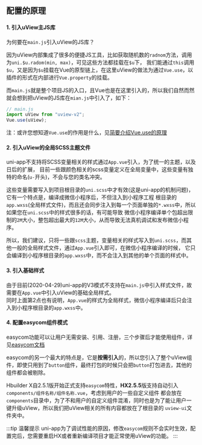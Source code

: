 ## 配置的原理

#### 1. 引入uView主JS库

为何要在`main.js`引入uView的JS库？

因为uView内部集成了很多的便捷JS工具，比如获取随机数的`radnom`方法，调用为`uni.$u.radom(min, max)`，可见这些方法都挂载在`$u`下，
我们能通过`this`调用`$u`，又是因为`$u`挂载在Vue的原型链上，在这里uView的做法为通过`Vue.use`，以插件的形式在内部进行`Vue.property`的挂载。  

而`main.js`就是整个项目JS的入口，且Vue也是在这里引入的，所以我们自然而然就会想到把uView的JS库在`mian.js`中引入了，如下：

```js
// main.js
import uView from "uview-v2";
Vue.use(uView);
```

注：或许您想知道`Vue.use`的作用是什么，见[简要介绍Vue.use的原理](/components/vueUse.html)


#### 2. 引入uView的全局SCSS主题文件

uni-app不支持将SCSS变量相关的样式通过`App.vue`引入，为了统一的主题，以及日后的扩展，
目前一些跟颜色相关的scss变量定义在全局变量中，这些变量有独特的命名(`u-`开头)，不会与您的类名冲突。  

这些变量需要写入到项目根目录的`uni.scss`中才有效(这是uni-app的机制问题)，它有一个特点是，编译成微信小程序后，不但注入到小程序工程
根目录的`app.wxss`(全局样式文件)，而且还会同步注入到每一个页面单独的`*.wxss`中，所以如果您在`uni.scss`中的样式很多的话，有可能导致
微信小程序编译单个包超出限制的`2M`大小，整包超出最大的`12M`大小，从而导致无法真机调试和发布微信小程序。

所以，我们建议，只将一些跟`scss`主题，变量相关的样式写入到`uni.scss`，而其他一般的全局样式文件，通过`App.vue`引入即可，在微信小程序编译的时候，
它只会编译到小程序根目录的`app.wxss`中，而不会注入到其他的单个页面的样式中。
 


#### 3. 引入基础样式

由于目前(2020-04-29)uni-app的V3模式不支持在`main.js`中引入样式文件，故需要在`App.vue`中引入uView的基础全局样式。  
同时上面第2点也有说明，`App.vue`的样式为全局样式，微信小程序编译后只会注入到小程序根目录的`app.wxss`中。



#### 4. 配置easycom组件模式

easycom功能可以让用户无需安装、引用、注册，三个步骤后才能使用组件，详见[easycom文档](https://uniapp.dcloud.io/collocation/pages?id=easycom)

easycom的另一个最大的特点是，它是**按需引入**的，所以您引入了整个uView组件，即使只用到了`button`组件，最终打包的时候只会把`button`打包进去，其他的组件都会被剔除。  

Hbuilder X自2.5.1版开始正式支持`easycom`特性，**HX2.5.5**版支持自动引入`components/组件名称/组件名称.vue`，考虑到用户的一些自定义组件
都会放在`components`目录中，为了不和用户的自定义组件混淆，同时也是为了能让用户一键升级uView，所以我们把uView相关的所有内容都放在了根目录的
`uview-ui`文件夹中。

:::tip 温馨提示
uni-app为了调试性能的原因，修改`easycom`规则不会实时生效，配置完后，您需要重启HX或者重新编译项目才能正常使用uView的功能。
:::